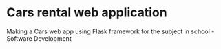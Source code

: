 # Cars rental web application
Making a Cars web app using Flask framework for the subject in school - Software Development